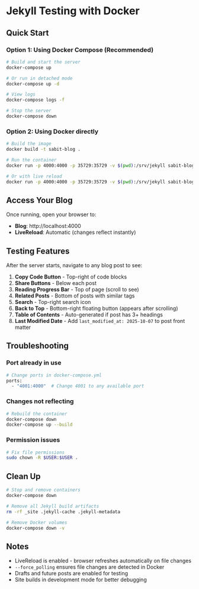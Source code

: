 # Jekyll Testing with Docker

## Quick Start

### Option 1: Using Docker Compose (Recommended)

```bash
# Build and start the server
docker-compose up

# Or run in detached mode
docker-compose up -d

# View logs
docker-compose logs -f

# Stop the server
docker-compose down
```

### Option 2: Using Docker directly

```bash
# Build the image
docker build -t sabit-blog .

# Run the container
docker run -p 4000:4000 -p 35729:35729 -v $(pwd):/srv/jekyll sabit-blog

# Or with live reload
docker run -p 4000:4000 -p 35729:35729 -v $(pwd):/srv/jekyll sabit-blog jekyll serve --host 0.0.0.0 --livereload --force_polling
```

## Access Your Blog

Once running, open your browser to:
- **Blog**: http://localhost:4000
- **LiveReload**: Automatic (changes reflect instantly)

## Testing Features

After the server starts, navigate to any blog post to see:

1. **Copy Code Button** - Top-right of code blocks
2. **Share Buttons** - Below each post
3. **Reading Progress Bar** - Top of page (scroll to see)
4. **Related Posts** - Bottom of posts with similar tags
5. **Search** - Top-right search icon
6. **Back to Top** - Bottom-right floating button (appears after scrolling)
7. **Table of Contents** - Auto-generated if post has 3+ headings
8. **Last Modified Date** - Add `last_modified_at: 2025-10-07` to post front matter

## Troubleshooting

### Port already in use
```bash
# Change ports in docker-compose.yml
ports:
  - "4001:4000"  # Change 4001 to any available port
```

### Changes not reflecting
```bash
# Rebuild the container
docker-compose down
docker-compose up --build
```

### Permission issues
```bash
# Fix file permissions
sudo chown -R $USER:$USER .
```

## Clean Up

```bash
# Stop and remove containers
docker-compose down

# Remove all Jekyll build artifacts
rm -rf _site .jekyll-cache .jekyll-metadata

# Remove Docker volumes
docker-compose down -v
```

## Notes

- LiveReload is enabled - browser refreshes automatically on file changes
- `--force_polling` ensures file changes are detected in Docker
- Drafts and future posts are enabled for testing
- Site builds in development mode for better debugging
